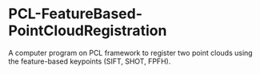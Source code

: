 # PCL-FeatureBased-PointCloudRegistration
A computer program on PCL framework to register two point clouds using the feature-based keypoints (SIFT, SHOT, FPFH).
